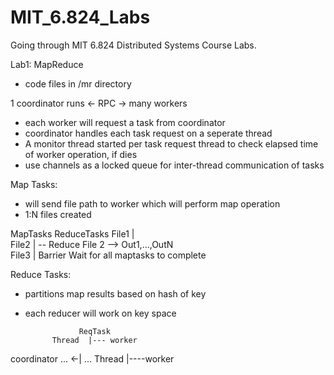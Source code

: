 # MIT_6.824_Labs
Going through MIT 6.824 Distributed Systems Course Labs.

Lab1: MapReduce
- code files in /mr directory

1 coordinator runs <- RPC -> many workers
- each worker will request a task from coordinator
- coordinator handles each task request on a seperate thread
- A monitor thread started per task request thread to check elapsed time of worker operation, if dies
- use channels as a locked queue for inter-thread communication of tasks

Map Tasks:
- will send file path to worker which will perform map operation
- 1:N files created

MapTasks     ReduceTasks
File1   |         
File2   | -- Reduce File 2 --> Out1,...,OutN  
File3   |
      Barrier
   Wait for all maptasks to complete

Reduce Tasks:
- partitions map results based on hash of key
- each reducer will work on key space
  
                  ReqTask
            Thread  |--- worker
coordinator ...   <-|    ...
            Thread  |----worker
